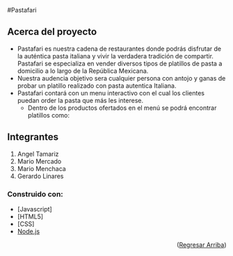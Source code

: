 #Pastafari

## Acerca del proyecto

- Pastafari es nuestra cadena de restaurantes donde podrás disfrutar de la auténtica pasta italiana y vivir la verdadera tradición de compartir. Pastafari se especializa en vender diversos tipos de platillos de pasta a domicilio a lo largo de la República Mexicana. 
- Nuestra audencia objetivo sera cualquier persona con antojo y ganas de probar un platillo realizado con pasta autentica Italiana.
- Pastafari contará con un menu interactivo con el cual los clientes puedan order la pasta que más les interese.
    - Dentro de los productos ofertados en el menú se podrá encontrar platillos como: 

## Integrantes

1. Angel Tamariz
2. Mario Mercado
3. Mario Menchaca
4. Gerardo Linares

### Construido con:

* [Javascript]
* [HTML5]
* [CSS]
* [Node.js](https://nodejs.org/en/)

<p align="right">(<a href="#top">Regresar Arriba</a>)</p>